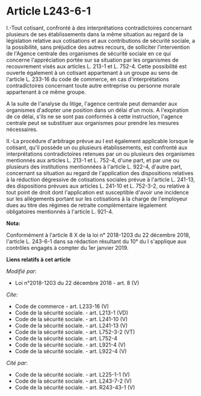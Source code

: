 # Article L243-6-1

I.-Tout cotisant, confronté à des interprétations contradictoires concernant plusieurs de ses établissements dans la même
situation au regard de la législation relative aux cotisations et aux contributions de sécurité sociale, a la possibilité,
sans préjudice des autres recours, de solliciter l'intervention de l'Agence centrale des organismes de sécurité sociale en ce
qui concerne l'appréciation portée sur sa situation par les organismes de recouvrement visés aux articles L. 213-1 et L.
752-4. Cette possibilité est ouverte également à un cotisant appartenant à un groupe au sens de l'article L. 233-16 du code
de commerce, en cas d'interprétations contradictoires concernant toute autre entreprise ou personne morale appartenant à ce
même groupe. 

A la suite de l'analyse du litige, l'agence centrale peut demander aux organismes d'adopter une position dans un délai d'un
mois. A l'expiration de ce délai, s'ils ne se sont pas conformés à cette instruction, l'agence centrale peut se substituer
aux organismes pour prendre les mesures nécessaires. 

II.-La procédure d'arbitrage prévue au I est également applicable lorsque le cotisant, qu'il possède un ou plusieurs
établissements, est confronté aux interprétations contradictoires retenues par un ou plusieurs des organismes mentionnés aux
articles L. 213-1 et L. 752-4, d'une part, et par une ou plusieurs des institutions mentionnées à l'article L. 922-4, d'autre
part, concernant sa situation au regard de l'application des dispositions relatives à la réduction dégressive de cotisations
sociales prévue à l'article L. 241-13, des dispositions prévues aux articles L. 241-10 et L. 752-3-2, ou relative à tout
point de droit dont l'application est susceptible d'avoir une incidence sur les allègements portant sur les cotisations à la
charge de l'employeur dues au titre des régimes de retraite complémentaire légalement obligatoires mentionnés à l'article L.
921-4.

**Nota:**

Conformément à l'article 8 X de la loi n° 2018-1203 du 22 décembre 2018, l'article L. 243-6-1 dans sa rédaction résultant du
10° du I s'applique aux contrôles engagés à compter du 1er janvier 2019.

**Liens relatifs à cet article**

_Modifié par_:

  - Loi n°2018-1203 du 22 décembre 2018 - art. 8 (V)

_Cite_:

  - Code de commerce - art. L233-16 (V)
  - Code de la sécurité sociale. - art. L213-1 (VD)
  - Code de la sécurité sociale. - art. L241-10 (V)
  - Code de la sécurité sociale. - art. L241-13 (V)
  - Code de la sécurité sociale. - art. L752-3-2 (VT)
  - Code de la sécurité sociale. - art. L752-4
  - Code de la sécurité sociale. - art. L921-4 (V)
  - Code de la sécurité sociale. - art. L922-4 (V)

_Cité par_:

  - Code de la sécurité sociale. - art. L225-1-1 (V)
  - Code de la sécurité sociale. - art. L243-7-2 (V)
  - Code de la sécurité sociale. - art. R243-43-1 (V)
